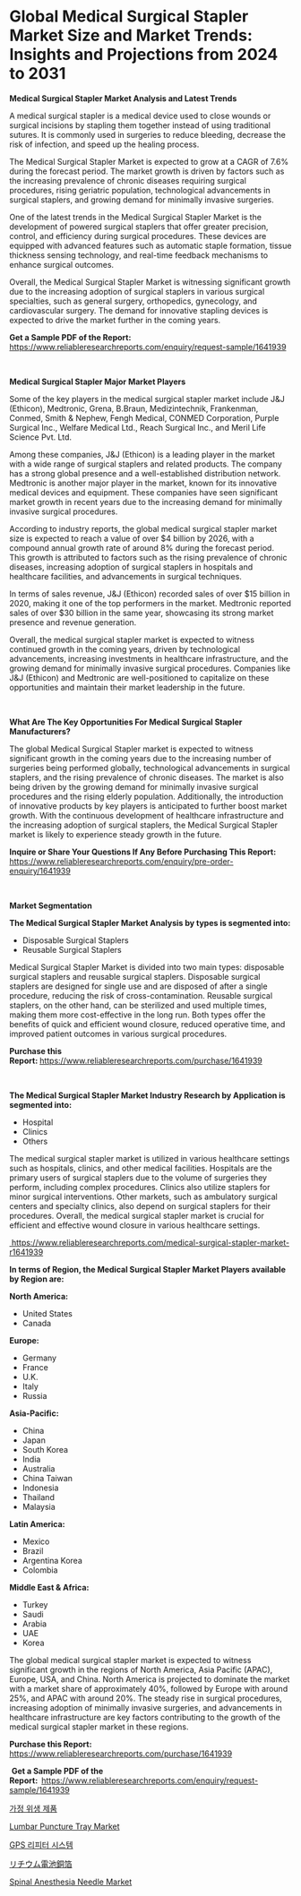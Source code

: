 <p><h1>Global Medical Surgical Stapler Market Size and Market Trends: Insights and Projections from 2024 to 2031</h1></p><p><strong>Medical Surgical Stapler Market Analysis and Latest Trends</strong></p>
<p><p>A medical surgical stapler is a medical device used to close wounds or surgical incisions by stapling them together instead of using traditional sutures. It is commonly used in surgeries to reduce bleeding, decrease the risk of infection, and speed up the healing process.</p><p>The Medical Surgical Stapler Market is expected to grow at a CAGR of 7.6% during the forecast period. The market growth is driven by factors such as the increasing prevalence of chronic diseases requiring surgical procedures, rising geriatric population, technological advancements in surgical staplers, and growing demand for minimally invasive surgeries.</p><p>One of the latest trends in the Medical Surgical Stapler Market is the development of powered surgical staplers that offer greater precision, control, and efficiency during surgical procedures. These devices are equipped with advanced features such as automatic staple formation, tissue thickness sensing technology, and real-time feedback mechanisms to enhance surgical outcomes.</p><p>Overall, the Medical Surgical Stapler Market is witnessing significant growth due to the increasing adoption of surgical staplers in various surgical specialties, such as general surgery, orthopedics, gynecology, and cardiovascular surgery. The demand for innovative stapling devices is expected to drive the market further in the coming years.</p></p>
<p><strong>Get a Sample PDF of the Report:&nbsp;</strong> <a href="https://www.reliableresearchreports.com/enquiry/request-sample/1641939">https://www.reliableresearchreports.com/enquiry/request-sample/1641939</a></p>
<p>&nbsp;</p>
<p><strong>Medical Surgical Stapler Major Market Players</strong></p>
<p><p>Some of the key players in the medical surgical stapler market include J&J (Ethicon), Medtronic, Grena, B.Braun, Medizintechnik, Frankenman, Conmed, Smith & Nephew, Fengh Medical, CONMED Corporation, Purple Surgical Inc., Welfare Medical Ltd., Reach Surgical Inc., and Meril Life Science Pvt. Ltd.</p><p>Among these companies, J&J (Ethicon) is a leading player in the market with a wide range of surgical staplers and related products. The company has a strong global presence and a well-established distribution network. Medtronic is another major player in the market, known for its innovative medical devices and equipment. These companies have seen significant market growth in recent years due to the increasing demand for minimally invasive surgical procedures.</p><p>According to industry reports, the global medical surgical stapler market size is expected to reach a value of over $4 billion by 2026, with a compound annual growth rate of around 8% during the forecast period. This growth is attributed to factors such as the rising prevalence of chronic diseases, increasing adoption of surgical staplers in hospitals and healthcare facilities, and advancements in surgical techniques.</p><p>In terms of sales revenue, J&J (Ethicon) recorded sales of over $15 billion in 2020, making it one of the top performers in the market. Medtronic reported sales of over $30 billion in the same year, showcasing its strong market presence and revenue generation.</p><p>Overall, the medical surgical stapler market is expected to witness continued growth in the coming years, driven by technological advancements, increasing investments in healthcare infrastructure, and the growing demand for minimally invasive surgical procedures. Companies like J&J (Ethicon) and Medtronic are well-positioned to capitalize on these opportunities and maintain their market leadership in the future.</p></p>
<p>&nbsp;</p>
<p><strong>What Are The Key Opportunities For Medical Surgical Stapler Manufacturers?</strong></p>
<p><p>The global Medical Surgical Stapler market is expected to witness significant growth in the coming years due to the increasing number of surgeries being performed globally, technological advancements in surgical staplers, and the rising prevalence of chronic diseases. The market is also being driven by the growing demand for minimally invasive surgical procedures and the rising elderly population. Additionally, the introduction of innovative products by key players is anticipated to further boost market growth. With the continuous development of healthcare infrastructure and the increasing adoption of surgical staplers, the Medical Surgical Stapler market is likely to experience steady growth in the future.</p></p>
<p><strong>Inquire or Share Your Questions If Any Before Purchasing This Report:</strong> <a href="https://www.reliableresearchreports.com/enquiry/pre-order-enquiry/1641939">https://www.reliableresearchreports.com/enquiry/pre-order-enquiry/1641939</a></p>
<p>&nbsp;</p>
<p><strong>Market Segmentation</strong></p>
<p><strong>The Medical Surgical Stapler Market Analysis by types is segmented into:</strong></p>
<p><ul><li>Disposable Surgical Staplers</li><li>Reusable Surgical Staplers</li></ul></p>
<p><p>Medical Surgical Stapler Market is divided into two main types: disposable surgical staplers and reusable surgical staplers. Disposable surgical staplers are designed for single use and are disposed of after a single procedure, reducing the risk of cross-contamination. Reusable surgical staplers, on the other hand, can be sterilized and used multiple times, making them more cost-effective in the long run. Both types offer the benefits of quick and efficient wound closure, reduced operative time, and improved patient outcomes in various surgical procedures.</p></p>
<p><strong>Purchase this Report:&nbsp;</strong><a href="https://www.reliableresearchreports.com/purchase/1641939">https://www.reliableresearchreports.com/purchase/1641939</a></p>
<p>&nbsp;</p>
<p><strong>The Medical Surgical Stapler Market Industry Research by Application is segmented into:</strong></p>
<p><ul><li>Hospital</li><li>Clinics</li><li>Others</li></ul></p>
<p><p>The medical surgical stapler market is utilized in various healthcare settings such as hospitals, clinics, and other medical facilities. Hospitals are the primary users of surgical staplers due to the volume of surgeries they perform, including complex procedures. Clinics also utilize staplers for minor surgical interventions. Other markets, such as ambulatory surgical centers and specialty clinics, also depend on surgical staplers for their procedures. Overall, the medical surgical stapler market is crucial for efficient and effective wound closure in various healthcare settings.</p></p>
<p><a href="https://www.reliableresearchreports.com/medical-surgical-stapler-market-r1641939">&nbsp;https://www.reliableresearchreports.com/medical-surgical-stapler-market-r1641939</a></p>
<p><strong>In terms of Region, the Medical Surgical Stapler Market Players available by Region are:</strong></p>
<p>
    <p> <strong> North America: </strong>
        <ul>
            <li>United States</li>
            <li>Canada</li>
        </ul>
        </p> 
    <p> <strong> Europe: </strong>
        <ul>
            <li>Germany</li>
            <li>France</li>
            <li>U.K.</li>
            <li>Italy</li>
            <li>Russia</li>
        </ul>
        </p> 
    <p> <strong> Asia-Pacific: </strong>
        <ul>
            <li>China</li>
            <li>Japan</li>
            <li>South Korea</li>
            <li>India</li>
            <li>Australia</li>
            <li>China Taiwan</li>
            <li>Indonesia</li>
            <li>Thailand</li>
            <li>Malaysia</li>
        </ul>
        </p> 
    <p> <strong> Latin America: </strong>
        <ul>
            <li>Mexico</li>
            <li>Brazil</li>
            <li>Argentina Korea</li>
            <li>Colombia</li>
        </ul>
        </p> 
    <p> <strong> Middle East & Africa: </strong>
        <ul>
            <li>Turkey</li>
            <li>Saudi</li>
            <li>Arabia</li>
            <li>UAE</li>
            <li>Korea</li>
        </ul>
    </p>
    </p>
<p><p>The global medical surgical stapler market is expected to witness significant growth in the regions of North America, Asia Pacific (APAC), Europe, USA, and China. North America is projected to dominate the market with a market share of approximately 40%, followed by Europe with around 25%, and APAC with around 20%. The steady rise in surgical procedures, increasing adoption of minimally invasive surgeries, and advancements in healthcare infrastructure are key factors contributing to the growth of the medical surgical stapler market in these regions.</p></p>
<p><strong>Purchase this Report: </strong><a href="https://www.reliableresearchreports.com/purchase/1641939">https://www.reliableresearchreports.com/purchase/1641939</a></p>
<p>&nbsp;<strong>Get a Sample PDF of the Report:&nbsp;&nbsp;</strong><a href="https://www.reliableresearchreports.com/enquiry/request-sample/1641939">https://www.reliableresearchreports.com/enquiry/request-sample/1641939</a></p>
<p><strong></strong></p>
<p><p><a href="https://medium.com/@kalimetz2023/%EA%B0%80%EC%A0%95-%EC%9C%84%EC%83%9D-%EC%A0%9C%ED%92%88-%EC%8B%9C%EC%9E%A5-%EB%A9%94%ED%8A%B8%EB%A6%AD%EC%8A%A4-%ED%95%B4%EC%84%9D-%EC%8B%9C%EC%9E%A5-%EC%A0%90%EC%9C%A0%EC%9C%A8-%ED%8A%B8%EB%A0%8C%EB%93%9C-%EB%B0%8F-%EC%84%B1%EC%9E%A5-%ED%8C%A8%ED%84%B4-907ba2373553">가정 위생 제품</a></p><p><a href="https://www.linkedin.com/pulse/decoding-lumbar-puncture-tray-market-metrics-share-trends-nbl7e?trackingId=WbTDRLhqjjSHO%2FkJOJBQ0A%3D%3D">Lumbar Puncture Tray Market</a></p><p><a href="https://medium.com/@drewbarton1911/gps-%EC%A4%91%EA%B3%84%EA%B8%B0-%EC%8B%9C%EC%8A%A4%ED%85%9C-%EC%8B%9C%EC%9E%A5-%EC%9C%A0%ED%98%95-%EC%9D%91%EC%9A%A9-%EB%B0%8F-%EC%A7%80%EB%A6%AC%EC%97%90-%EB%8C%80%ED%95%9C-%ED%8F%AC%EA%B4%84%EC%A0%81-%ED%8F%89%EA%B0%80-b16ea52506d4">GPS 리피터 시스템</a></p><p><a href="https://medium.com/@russellrodriguez2727/%E3%83%AA%E3%83%81%E3%82%A6%E3%83%A0%E3%83%90%E3%83%83%E3%83%86%E3%83%AA%E3%83%BC%E7%94%A8%E9%8A%85%E7%AE%94%E3%81%AE%E5%B8%82%E5%A0%B4%E8%A6%8F%E6%A8%A1%E3%81%A8%E5%B8%82%E5%A0%B4%E5%8B%95%E5%90%91-%E5%AE%8C%E5%85%A8%E3%81%AA%E6%A5%AD%E7%95%8C%E6%A6%82%E8%A6%81-2024%E5%B9%B4%E3%81%8B%E3%82%892031%E5%B9%B4-7bf6d5d7a350">リチウム電池銅箔</a></p><p><a href="https://www.linkedin.com/pulse/spinal-anesthesia-needle-market-competitive-analysis-aszae?trackingId=jOzIWSFuBC%2Bh4%2FLy3VPMRw%3D%3D">Spinal Anesthesia Needle Market</a></p></p>